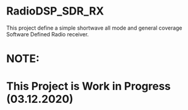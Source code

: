 # RadioDSP_SDR_RX
This project define a simple shortwave all mode and general coverage Software Defined Radio receiver.


# NOTE:
# This Project is Work in Progress (03.12.2020)
